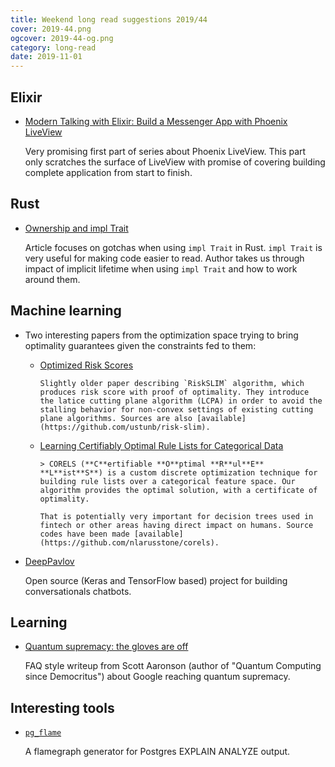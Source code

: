 ```yaml
---
title: Weekend long read suggestions 2019/44
cover: 2019-44.png
ogcover: 2019-44-og.png
category: long-read
date: 2019-11-01
---
```


## Elixir

- [Modern Talking with Elixir: Build a Messenger App with Phoenix LiveView](https://curiosum.dev/blog/elixir-phoenix-liveview-messenger-part-1)

    Very promising first part of series about Phoenix LiveView. This part only scratches the surface of LiveView with promise of covering building complete application from start to finish.

## Rust

- [Ownership and impl Trait](https://tech.fpcomplete.com/rust/ownership-and-impl-trait)

    Article focuses on gotchas when using `impl Trait` in Rust. `impl Trait` is very useful for making code easier to read. Author takes us through impact of implicit lifetime when using `impl Trait` and how to work around them.

## Machine learning

- Two interesting papers from the optimization space trying to bring optimality guarantees given the constraints fed to them:

  - [Optimized Risk Scores](https://www.kdd.org/kdd2017/papers/view/optimized-risk-scores)

        Slightly older paper describing `RiskSLIM` algorithm, which produces risk score with proof of optimality. They introduce the latice cutting plane algorithm (LCPA) in order to avoid the stalling behavior for non-convex settings of existing cutting plane algorithms. Sources are also [available](https://github.com/ustunb/risk-slim).

  - [Learning Certifiably Optimal Rule Lists for Categorical Data](https://arxiv.org/abs/1704.01701)

        > CORELS (**C**ertifiable **O**ptimal **R**ul**E** **L**ist**S**) is a custom discrete optimization technique for building rule lists over a categorical feature space. Our algorithm provides the optimal solution, with a certificate of optimality.

        That is potentially very important for decision trees used in fintech or other areas having direct impact on humans. Source codes have been made [available](https://github.com/nlarusstone/corels).

- [DeepPavlov](http://deeppavlov.ai/)

    Open source (Keras and TensorFlow based) project for building conversationals chatbots.

## Learning

- [Quantum supremacy: the gloves are off](https://www.scottaaronson.com/blog/?p=4372)

    FAQ style writeup from Scott Aaronson (author of "Quantum Computing since Democritus") about Google reaching quantum supremacy.

## Interesting tools

- [`pg_flame`](https://github.com/mgartner/pg_flame)

    A flamegraph generator for Postgres EXPLAIN ANALYZE output.